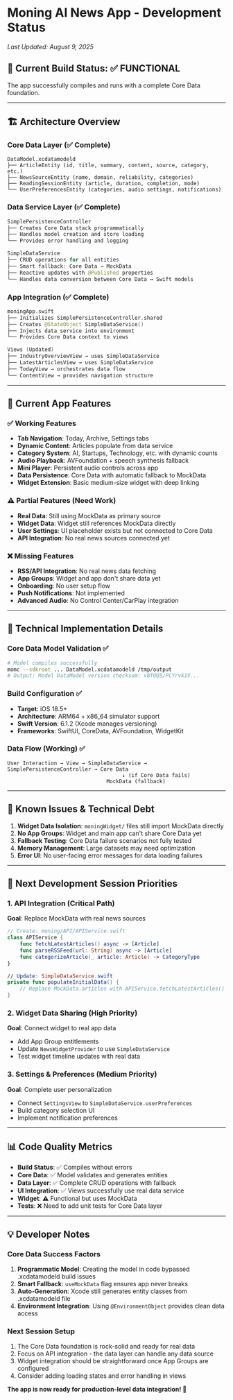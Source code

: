 # Moning AI News App - Development Status

*Last Updated: August 9, 2025*

## 🎯 Current Build Status: ✅ FUNCTIONAL

The app successfully compiles and runs with a complete Core Data foundation.

---

## 🏗️ Architecture Overview

### Core Data Layer (✅ Complete)
```
DataModel.xcdatamodeld
├── ArticleEntity (id, title, summary, content, source, category, etc.)
├── NewsSourceEntity (name, domain, reliability, categories)  
├── ReadingSessionEntity (article, duration, completion, mode)
└── UserPreferencesEntity (categories, audio settings, notifications)
```

### Data Service Layer (✅ Complete)
```swift
SimplePersistenceController
├── Creates Core Data stack programmatically
├── Handles model creation and store loading
└── Provides error handling and logging

SimpleDataService  
├── CRUD operations for all entities
├── Smart fallback: Core Data → MockData
├── Reactive updates with @Published properties
└── Handles data conversion between Core Data ↔ Swift models
```

### App Integration (✅ Complete)
```swift
moningApp.swift
├── Initializes SimplePersistenceController.shared
├── Creates @StateObject SimpleDataService()
├── Injects data service into environment
└── Provides Core Data context to views

Views (Updated)
├── IndustryOverviewView → uses SimpleDataService
├── LatestArticlesView → uses SimpleDataService  
├── TodayView → orchestrates data flow
└── ContentView → provides navigation structure
```

---

## 📱 Current App Features

### ✅ Working Features
- **Tab Navigation**: Today, Archive, Settings tabs
- **Dynamic Content**: Articles populate from data service
- **Category System**: AI, Startups, Technology, etc. with dynamic counts
- **Audio Playback**: AVFoundation + speech synthesis fallback  
- **Mini Player**: Persistent audio controls across app
- **Data Persistence**: Core Data with automatic fallback to MockData
- **Widget Extension**: Basic medium-size widget with deep linking

### ⚠️ Partial Features (Need Work)
- **Real Data**: Still using MockData as primary source
- **Widget Data**: Widget still references MockData directly
- **User Settings**: UI placeholder exists but not connected to Core Data
- **API Integration**: No real news sources connected yet

### ❌ Missing Features  
- **RSS/API Integration**: No real news data fetching
- **App Groups**: Widget and app don't share data yet
- **Onboarding**: No user setup flow
- **Push Notifications**: Not implemented
- **Advanced Audio**: No Control Center/CarPlay integration

---

## 🔧 Technical Implementation Details

### Core Data Model Validation ✅
```bash
# Model compiles successfully
momc --sdkroot ... DataModel.xcdatamodeld /tmp/output
# Output: Model DataModel version checksum: v8TOQ5/PCYrvk1V...
```

### Build Configuration ✅
- **Target**: iOS 18.5+ 
- **Architecture**: ARM64 + x86_64 simulator support
- **Swift Version**: 6.1.2 (Xcode manages versioning)
- **Frameworks**: SwiftUI, CoreData, AVFoundation, WidgetKit

### Data Flow (Working) ✅
```
User Interaction → View → SimpleDataService → SimplePersistenceController → Core Data
                                     ↓ (if Core Data fails)
                                MockData (fallback)
```

---

## 🚨 Known Issues & Technical Debt

1. **Widget Data Isolation**: `moningWidget/` files still import MockData directly
2. **No App Groups**: Widget and main app can't share Core Data yet
3. **Fallback Testing**: Core Data failure scenarios not fully tested
4. **Memory Management**: Large datasets may need optimization
5. **Error UI**: No user-facing error messages for data loading failures

---

## 🎯 Next Development Session Priorities

### 1. API Integration (Critical Path)
**Goal**: Replace MockData with real news sources
```swift
// Create: moning/API/APIService.swift
class APIService {
    func fetchLatestArticles() async -> [Article]
    func parseRSSFeed(url: String) async -> [Article] 
    func categorizeArticle(_ article: Article) -> CategoryType
}

// Update: SimpleDataService.swift  
private func populateInitialData() {
    // Replace MockData.articles with APIService.fetchLatestArticles()
}
```

### 2. Widget Data Sharing (High Priority)  
**Goal**: Connect widget to real app data
- Add App Group entitlements
- Update `NewsWidgetProvider` to use `SimpleDataService`
- Test widget timeline updates with real data

### 3. Settings & Preferences (Medium Priority)
**Goal**: Complete user personalization  
- Connect `SettingsView` to `SimpleDataService.userPreferences`
- Build category selection UI
- Implement notification preferences

---

## 📊 Code Quality Metrics

- **Build Status**: ✅ Compiles without errors
- **Core Data**: ✅ Model validates and generates entities
- **Data Layer**: ✅ Complete CRUD operations with fallback
- **UI Integration**: ✅ Views successfully use real data service
- **Widget**: ⚠️ Functional but uses MockData
- **Tests**: ❌ Need to add unit tests for Core Data layer

---

## 💡 Developer Notes

### Core Data Success Factors
1. **Programmatic Model**: Creating the model in code bypassed .xcdatamodeld build issues
2. **Smart Fallback**: `useMockData` flag ensures app never breaks
3. **Auto-Generation**: Xcode still generates entity classes from .xcdatamodeld file
4. **Environment Integration**: Using `@EnvironmentObject` provides clean data access

### Next Session Setup
1. The Core Data foundation is rock-solid and ready for real data
2. Focus on API integration - the data layer can handle any data source
3. Widget integration should be straightforward once App Groups are configured
4. Consider adding loading states and error handling in views

**The app is now ready for production-level data integration! 🚀**